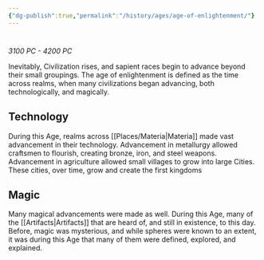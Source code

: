 ```yaml
---
{"dg-publish":true,"permalink":"/history/ages/age-of-enlightenment/"}
---
```


# 
*3100 PC - 4200 PC*

Inevitably, Civilization rises, and sapient races begin to advance beyond their small groupings. The age of enlightenment is defined as the time across realms, when many civilizations began advancing, both technologically, and magically. 

## Technology

During this Age, realms across [[Places/Materia\|Materia]] made vast advancement in their technology. Advancement in metallurgy allowed craftsmen to flourish, creating bronze, iron, and steel weapons. Advancement in agriculture allowed small villages to grow into large Cities. These cities, over time, grow and create the first kingdoms

## Magic

Many magical advancements were made as well. During this Age, many of the [[Artifacts\|Artifacts]] that are heard of, and still in existence, to this day. Before, magic was mysterious, and while spheres were known to an extent, it was during this Age that many of them were defined, explored, and explained.